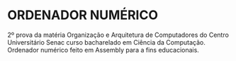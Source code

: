 # ORDENADOR NUMÉRICO

2º prova da matéria Organização e Arquitetura de Computadores do Centro Universitário Senac curso bacharelado em Ciência da Computação. Ordenador numérico feito em Assembly para a fins educacionais.
